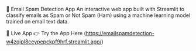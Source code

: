 📧 Email Spam Detection App
An interactive web app built with Streamlit to classify emails as Spam or Not Spam (Ham) using a machine learning model trained on email text data.

🔗 Live App
👉 Try the App Here
(https://emailspamdetection-w4zqipl8ceypepckpf9hrf.streamlit.app/)

